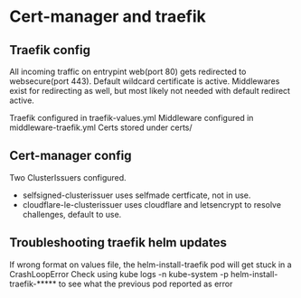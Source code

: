 # Cert-manager and traefik

## Traefik config
All incoming traffic on entrypint web(port 80) gets redirected to websecure(port 443).
Default wildcard certificate is active.
Middlewares exist for redirecting as well, but most likely not needed with default redirect active.

Traefik configured in traefik-values.yml
Middleware configured in middleware-traefik.yml
Certs stored under certs/

## Cert-manager config
Two ClusterIssuers configured.
 - selfsigned-clusterissuer uses selfmade certficate, not in use.
 - cloudflare-le-clusterissuer uses cloudflare and letsencrypt to resolve challenges, default to use.

## Troubleshooting traefik helm updates
If wrong format on values file, the helm-install-traefik pod will get stuck in a CrashLoopError
Check using kube logs -n kube-system -p helm-install-traefik-***** to see what the previous pod reported as error
